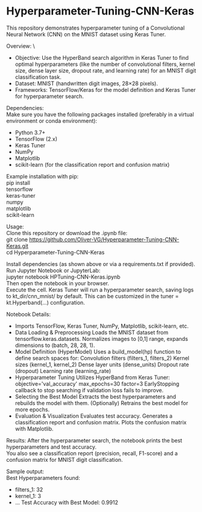 # Hyperparameter-Tuning-CNN-Keras
This repository demonstrates hyperparameter tuning of a Convolutional Neural Network (CNN) on the MNIST dataset using Keras Tuner.

Overview: \
- Objective: Use the HyperBand search algorithm in Keras Tuner to find optimal hyperparameters (like the number of convolutional filters, kernel size, dense layer size, dropout rate, and learning rate) for an MNIST digit classification task.
- Dataset: MNIST (handwritten digit images, 28×28 pixels).
- Frameworks: TensorFlow/Keras for the model definition and Keras Tuner for hyperparameter search.

Dependencies: \
Make sure you have the following packages installed (preferably in a virtual environment or conda environment):
- Python 3.7+
- TensorFlow (2.x)
- Keras Tuner
- NumPy
- Matplotlib
- scikit-learn (for the classification report and confusion matrix)

Example installation with pip: \
pip install \
tensorflow \
keras-tuner \
numpy \
matplotlib \
scikit-learn 

Usage: \
Clone this repository or download the .ipynb file: \
git clone https://github.com/Oliver-VG/Hyperparameter-Tuning-CNN-Keras.git \
cd Hyperparameter-Tuning-CNN-Keras

Install dependencies (as shown above or via a requirements.txt if provided).\
Run Jupyter Notebook or JupyterLab:\
jupyter notebook HPTuning-CNN-Keras.ipynb \
Then open the notebook in your browser. \
Execute the cell. Keras Tuner will run a hyperparameter search, saving logs to kt_dir/cnn_mnist/ by default. This can be customized in the tuner = kt.Hyperband(...) configuration. 

Notebook Details:
- Imports
  TensorFlow, Keras Tuner, NumPy, Matplotlib, scikit-learn, etc.
- Data Loading & Preprocessing
  Loads the MNIST dataset from tensorflow.keras.datasets.
  Normalizes images to [0,1] range, expands dimensions to (batch, 28, 28, 1).
- Model Definition (HyperModel)
  Uses a build_model(hp) function to define search spaces for:
  Convolution filters (filters_1, filters_2)
  Kernel sizes (kernel_1, kernel_2)
  Dense layer units (dense_units)
  Dropout rate (dropout)
  Learning rate (learning_rate)
- Hyperparameter Tuning
  Utilizes HyperBand from Keras Tuner:
  objective='val_accuracy'
  max_epochs=30
  factor=3
  EarlyStopping callback to stop searching if validation loss fails to improve.
- Selecting the Best Model
  Extracts the best hyperparameters and rebuilds the model with them.
  (Optionally) Retrains the best model for more epochs.
- Evaluation & Visualization
  Evaluates test accuracy.
  Generates a classification report and confusion matrix.
  Plots the confusion matrix with Matplotlib.

Results:
After the hyperparameter search, the notebook prints the best hyperparameters and test accuracy. \
You also see a classification report (precision, recall, F1-score) and a confusion matrix for MNIST digit classification. 

Sample output: \
Best Hyperparameters found:
  - filters_1: 32
  - kernel_1: 3
  - ...
Test Accuracy with Best Model: 0.9912
